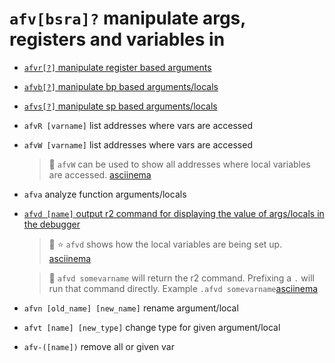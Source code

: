 <!-- TITLE: afv -->

#  `afv[bsra]?`   manipulate args, registers and variables in 
- [ `afvr[?]`   manipulate register based arguments](/options/a/af/afv/afvr)
-	[ `afvb[?]`   manipulate bp based arguments/locals](/options/a/af/afv/afvb)
-	[ `afvs[?]`   manipulate sp based arguments/locals](/options/a/af/afv/afvs)
- `afvR [varname]`   list addresses where vars are accessed
- `afvW [varname]`   list addresses where vars are accessed
	> 🚀 `afvW` can be used to show all addresses where local variables are accessed. [asciinema](https://asciinema.org/a/SHszmEf7H6iqliyML3ElNznEQ)
- `afva`   analyze function arguments/locals
- [ `afvd [name]` output r2 command for displaying the value of args/locals in the debugger](/options/a/af/afv/afvd)
	> 🚀 ⭐ `afvd` shows how the local variables are being set up. [asciinema](https://asciinema.org/a/2udrCGW9OCrhsaKAdIUfQHbvT)

  > 🚀 `afvd somevarname` will return the r2 command. Prefixing a `.` will run that command directly. Example `.afvd somevarname`[asciinema](https://asciinema.org/a/BXT3vqvqOmBTnwsOs8H6DyEdj)
- `afvn [old_name] [new_name]`   rename argument/local
- `afvt [name] [new_type]`   change type for given argument/local
- `afv-([name])`   remove all or given var

<p hidden>afvr afvb afvs afvR afvW afva afvd afvn afvt afv</p>